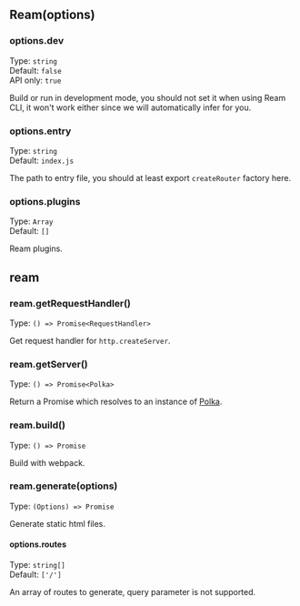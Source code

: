 ## Ream(options)

### options.dev

Type: `string`<br>
Default: `false`<br>
API only: `true`

Build or run in development mode, you should not set it when using Ream CLI, it won't work either since we will automatically infer for you.

### options.entry

Type: `string`<br>
Default: `index.js`

The path to entry file, you should at least export `createRouter` factory here.

### options.plugins

Type: `Array`<br>
Default: `[]`

Ream plugins.

## ream

### ream.getRequestHandler()

Type: `() => Promise<RequestHandler>`

Get request handler for `http.createServer`.

### ream.getServer()

Type: `() => Promise<Polka>`

Return a Promise which resolves to an instance of [Polka](https://github.com/lukeed/polka).

### ream.build()

Type: `() => Promise`

Build with webpack.

### ream.generate(options)

Type: `(Options) => Promise`

Generate static html files.

#### options.routes

Type: `string[]`<br>
Default: `['/']`

An array of routes to generate, query parameter is not supported.

